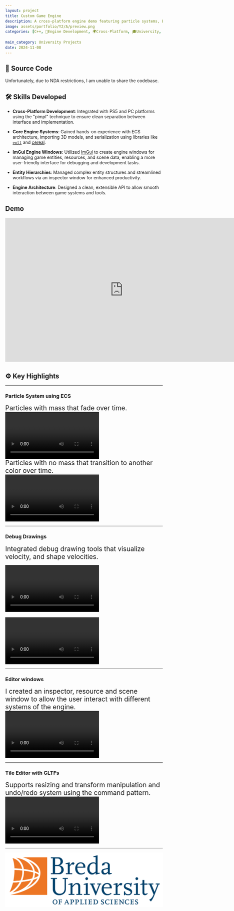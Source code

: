 ```yaml
---
layout: project
title: Custom Game Engine
description: A cross-platform engine demo featuring particle systems, ECS architecture, inspector hierarchies, and GLTF 3D model support.
image: assets/portfolio/Y2/A/preview.png
categories: [C++, 🔧Engine Development, 🌍Cross-Platform, 🎓University, 🛠️Tools]

main_category: University Projects
date: 2024-11-08
---
```


## 📂 Source Code

Unfortunately, due to NDA restrictions, I am unable to share the codebase.

## 🛠️ Skills Developed

- **Cross-Platform Development**: Integrated with PS5 and PC platforms using the "pimpl" technique to ensure clean separation between interface and implementation.
  
- **Core Engine Systems**: Gained hands-on experience with ECS architecture, importing 3D models, and serialization using libraries like [`entt`](https://github.com/skypjack/entt) and [cereal](https://github.com/USCiLab/cereal).
- **ImGui Engine Windows**: Utilized [ImGui](https://github.com/ocornut/imgui) to create engine windows for managing game entities, resources, and scene data, enabling a more user-friendly interface for debugging and development tasks.

- **Entity Hierarchies**: Managed complex entity structures and streamlined workflows via an inspector window for enhanced productivity.
  
- **Engine Architecture**: Designed a clean, extensible API to allow smooth interaction between game systems and tools.

## Demo
<iframe width="751" height="460" src="https://www.youtube.com/embed/WFJyYSXYuOM?si=PgACObtNaUXSW1hL" title="YouTube video player" frameborder="0" allow="accelerometer; autoplay; clipboard-write; encrypted-media; gyroscope; picture-in-picture; web-share" referrerpolicy="strict-origin-when-cross-origin" allowfullscreen></iframe>

## ⚙️ Key Highlights

---

### **Particle System** using ECS



<div style="display: flex; justify-content: space-between; align-items: center; gap: 20px;">
  <div style="flex: 1; font-size: 1.5em; display: flex; align-items: center;">
    Particles with mass that fade over time.
  </div>
</div>

<div style="display: flex; justify-content: space-between; align-items: center; gap: 20px;">
  <video src="/assets/portfolio/Y2/A/fire.mp4" style="flex-shrink: 0; max-width: 100%; object-fit: contain;" controls alt="particle video"></video>
</div>

<div style="display: flex; justify-content: space-between; align-items: center; gap: 20px;">
  <div style="flex: 1; font-size: 1.5em; display: flex; align-items: center;">
    Particles with no mass that transition to another color over time.
  </div>
</div>

<div style="display: flex; justify-content: space-between; align-items: center; gap: 20px;">
  <video src="/assets/portfolio/Y2/A/sparks.mp4" style="flex-shrink: 0; max-width: 100%; object-fit: contain;" controls alt="particle video"></video>
</div>

---

### **Debug Drawings**

<div style="display: flex; justify-content: space-between; align-items: center; gap: 20px;">
  <div style="flex: 1; font-size: 1.5em; display: flex; align-items: center;">
    Integrated debug drawing tools that visualize velocity, and shape velocities.
  </div>
  
</div>
<div style="display: flex; justify-content: space-between; align-items: center; gap: 20px;">

 <video src="/assets/portfolio/Y2/A/velocity_visualization.mp4" style="flex-shrink: 0; max-width: 100%; object-fit: contain;" controls alt="velocity drawing" ></video>
</div>
<div style="display: flex; justify-content: space-between; align-items: center; gap: 20px;">
  <video src="/assets/portfolio/Y2/A/cone_visualization.mp4" style="flex-shrink: 0; max-width: 100%; object-fit: contain;" controls alt="cone drawing" ></video>
  
</div>


---

### **Editor windows**

<div style="display: flex; justify-content: space-between; align-items: center; gap: 20px;">
  <div style="flex: 1; font-size: 1.5em; display: flex; align-items: center;">
    I created an inspector, resource and scene window to allow the user interact with different systems of the engine.
  </div>
</div>
<div style="display: flex; justify-content: space-between; align-items: center; gap: 20px;">
  <video src="/assets/portfolio/Y2/A/parenting.mp4" style="flex-shrink: 0; max-width: 100%; object-fit: contain;" controls alt="Inspector Hierarchies" ></video>
</div>

---

### **Tile Editor with GLTFs**

<div style="display: flex; justify-content: space-between; align-items: center; gap: 20px;">
  <div style="flex: 1; font-size: 1.5em; display: flex; align-items: center;">
    Supports resizing and transform manipulation and undo/redo system using the command pattern.
  </div>
</div>
<div style="display: flex; justify-content: space-between; align-items: center; gap: 20px;">
  <video src="/assets/portfolio/Y2/A/tile.mp4" style="flex-shrink: 0; max-width: 100%; object-fit: contain;" controls alt="Inspector Hierarchies" ></video>
</div>

---

![alt text](/assets/portfolio/logo.png)